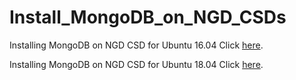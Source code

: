 # Install_MongoDB_on_NGD_CSDs
Installing MongoDB on NGD CSD for Ubuntu 16.04 Click [here](./MongoDB_NGD_CSD_Ubuntu_16.04.md).

Installing MongoDB on NGD CSD for Ubuntu 18.04 Click [here](./MongoDB_NGD_CSD_Ubuntu_18.04.md).
